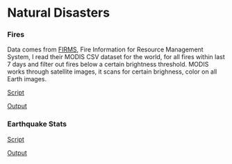 # Natural Disasters

<a name='fires'/>

### Fires

Data comes from [FIRMS](https://firms.modaps.eosdis.nasa.gov/active_fire/),
Fire Information for Resource Management System,  I read their MODIS
CSV dataset for the world, for all fires within last 7 days and filter
out fires below a certain brightness threshold. MODIS works through
satellite images, it scans for certain brighness, color on all Earth
images.

[Script](fires.py)

[Output](fires-out.html)

<a name='equakes'/>

### Earthquake Stats

[Script](equake.py)

[Output](equake-out.html)


